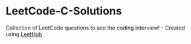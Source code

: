 # LeetCode-C-Solutions
Collection of LeetCode questions to ace the coding interview! - Created using [LeetHub](https://github.com/QasimWani/LeetHub)
